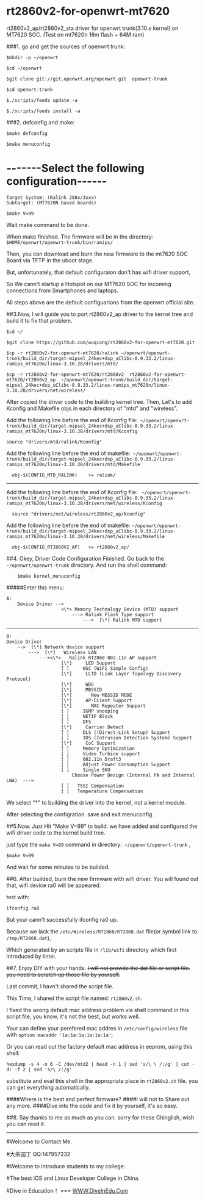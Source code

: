 rt2860v2-for-openwrt-mt7620
===========================

rt2860v2_ap/rt2860v2_sta driver for openwrt trunk(3.10.x kernel) on MT7620 SOC. (Test on mt7620n 16m flash + 64M ram)




###1. go and get the sources of openwrt trunk:

```shell
$mkdir -p ~/openwrt

$cd ~/openwrt

$git clone git://git.openwrt.org/openwrt.git  openwrt-trunk

$cd openwrt-trunk

$./scripts/feeds update -a

$./scripts/feeds install -a
```
###2. defconfig and make:

```shell
$make defconfig

$make menuconfig
```
#	   -------Select the following configuration------

	Target System: (Ralink 288x/3xxx)
	Subtarget: (MT7620N based boards)

```shell
$make V=99
```
   Wait make command to be done.

   When make finished.
   The firmware will be in the directory: `$HOME/openwrt/openwrt-trunk/bin/ramips/`

   Then, you can download and burn the new firmware to the mt7620 SOC Board via TFTP in the uboot stage.

   But, unfortunately, that default configuraion don't has wifi driver support,

   So We cann't startup a Hotspot on our MT7620 SOC for incoming connections from Smartphones and laptops.

   All steps above are the default configuarions from the openwrt official site.

##3.Now, I will guide you to port rt2860v2_ap driver to the kernel tree and build it to fix that problem.

```shell
$cd ~/

$git clone https://github.com/wuqiong/rt2860v2-for-openwrt-mt7620.git

$cp -r rt2860v2-for-openwrt-mt7620/ralink ~/openwrt/openwrt-trunk/build_dir/target-mipsel_24kec+dsp_uClibc-0.9.33.2/linux-ramips_mt7620n/linux-3.10.28/drivers/mtd/

$cp -r rt2860v2-for-openwrt-mt7620/rt2860v2  rt2860v2-for-openwrt-mt7620/rt2860v2_ap  ~/openwrt/openwrt-trunk/build_dir/target-mipsel_24kec+dsp_uClibc-0.9.33.2/linux-ramips_mt7620n/linux-3.10.28/drivers/net/wireless/
```
   After copied the driver code to the building kernel  tree. 
   Then, Let's to add Kconfig and Makefile objs in each directory of "mtd" and "wireless".

   Add the following line before the end of Kconfig file:` ~/openwrt/openwrt-trunk/build_dir/target-mipsel_24kec+dsp_uClibc-0.9.33.2/linux-ramips_mt7620n/linux-3.10.28/drivers/mtd/Kconfig`

```shell
source "drivers/mtd/ralink/Kconfig"
```
  Add the following line before the end of makefile:` ~/openwrt/openwrt-trunk/build_dir/target-mipsel_24kec+dsp_uClibc-0.9.33.2/linux-ramips_mt7620n/linux-3.10.28/drivers/mtd/Makefile`

```shell
  obj-$(CONFIG_MTD_RALINK)    += ralink/
```
------------------------------------------------------------------------------------------------------------------
  Add the following line before the end of Kconfig file: ` ~/openwrt/openwrt-trunk/build_dir/target-mipsel_24kec+dsp_uClibc-0.9.33.2/linux-ramips_mt7620n/linux-3.10.28/drivers/net/wireless/Kconfig`
```shell
  source "drivers/net/wireless/rt2860v2_ap/Kconfig"
```

  Add the following line before the end of makefile: `~/openwrt/openwrt-trunk/build_dir/target-mipsel_24kec+dsp_uClibc-0.9.33.2/linux-ramips_mt7620n/linux-3.10.28/drivers/net/wireless/Makefile`

```shell
  obj-$(CONFIG_RT2860V2_AP)   += rt2860v2_ap/
```


##4. Okey, Driver Code Configuration Finished. 
Go back to the `~/openwrt/openwrt-trunk` directory.
And run the shell command:
```shell
    $make kernel_menuconfig
```

#####Enter this menu:

	A:
		Device Driver -->  
        				<\*> Memory Technology Device (MTD) support  
        					---> Ralink Flash Type support  
                            	--->  [\*] Ralink MTD support  

------------------------------------------------------------------------------------------------------------------
	B:
    Device Driver
    	-->  [\*] Network device support
        	--->  [\*]   Wireless LAN
            	---><\*>   Ralink RT2860 802.11n AP support
			            [\*]     LED Support
            			[ ]     WSC (WiFi Simple Config)
            			[\*]     LLTD (Link Layer Topology Discovery Protocol)
            			[\*]     WDS
            			[\*]     MBSSID
            			[\*]       New MBSSID MODE
            			[\*]     AP-CLient Support
            			[\*]       MAC Repeater Support
            			[ ]     IGMP snooping
            			[ ]     NETIF Block
            			[ ]     DFS
            			[\*]     Carrier Detect
            			[ ]     DLS ((Direct-Link Setup) Support
            			[ ]     IDS (Intrusion Detection System) Support
            			[\*]     CoC Support
            			[ ]     Memory Optimization
            			[ ]     Video Turbine support
            			[ ]     802.11n Draft3
            			[ ]     Adjust Power Consumption Support
            			[ ]     Single SKU
                  			Choose Power Design (Internal PA and Internal LNA)  --->
            			[ ]   TSSI Compensation
            			[ ]   Temperature Compensation





We select "*" to building the driver into the kernel, not a kernel module.

After selecting the configration. save and exit menuconfig.

##5.Now. Just Hit "Make V=99" to build.
we have added and configured the wifi driver code to the kernel build tree.

just type the `make V=99` command in directory:` ~/openwrt/openwrt-trunk` ,
```shell
$make V=99
```
And wait for some minutes to be builded.

##6.  After builded, burn the new firmware with wifi driver.
You will found out that, wifi device ra0 will be appeared.

test with:
```shell
ifconfig ra0
```
But your cann't successfully ifconfig ra0 up.

Because we lack the `/etc/Wireless/RT2860/RT2860.dat` file(or symbol link to `/tmp/RT2860.dat`),

Which generated by an scripts file in `/lib/wifi` directory which first introduced by lintel.

##7.  Enjoy DIY with your hands.
~~I will not provide the dat file or script file. you need to scratch up those file by yourself.~~

Last commit, I havn't shared the script file.

This Time, I shared the script file named: `rt2860v2.sh`.

I fixed the wrong default mac address problem via shell command in this script file, you know, it's not the best, but works well.

Your can define your perefered mac addres in `/etc/config/wireless` file with `option macaddr '1a:1a:1a:1a:1a:1a'`;

Or you can read out the factory default mac address in eeprom, using this shell:
```shell
hexdump -s 4 -n 6 -C /dev/mtd2 | head -n 1 | sed 's/\ \ /:/g' | cut -d: -f 2 | sed 's/\ /:/g'
```
substitute and eval this shell in the appropriate place in `rt2860v2.sh` file. you can get everything automatically.

####Where is the best and perfect firmware?
####I will not to Share out any more.
####Dive into the code and fix it by yourself, it's so easy.


##8.  Say thanks to me as much as you can.
sorry for these Chinglish, wish you can read it.


* * *

#Welcome to Contact Me.

#大茶园丁 QQ:147957232

#Welcome to introduce students to my college:

#The best iOS and Linux Developer College in China.

#Dive in Education！ === [WWW.DiveInEdu.Com](http://www.diveinedu.com)


